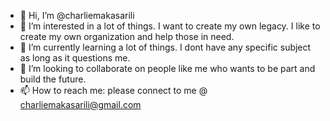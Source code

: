- 👋 Hi, I’m @charliemakasarili
- 👀 I’m interested in a lot of things. I want to create my own legacy. I like to create my own organization and help those in need.
- 🌱 I’m currently learning a lot of things. I dont have any specific subject as long as it questions me.
- 💞️ I’m looking to collaborate on people like me who wants to be part and build the future.
- 📫 How to reach me: please connect to me @ charliemakasarili@gmail.com

<!---
charliemakasarili/charliemakasarili is a ✨ special ✨ repository because its `README.md` (this file) appears on your GitHub profile.
You can click the Preview link to take a look at your changes.
--->
